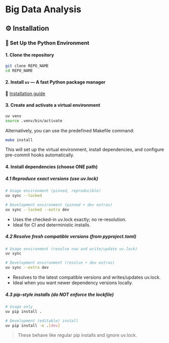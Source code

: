 # Big Data Analysis

## ⚙️ Installation

### 🔧 Set Up the Python Environment

#### 1. Clone the repository

```bash
git clone REPO_NAME
cd REPO_NAME
```

#### 2. Install `uv` — A fast Python package manager

📖 [Installation guide](https://docs.astral.sh/uv/getting-started/installation/)

#### 3. Create and activate a virtual environment

```bash
uv venv
source .venv/bin/activate
```

Alternatively, you can use the predefined Makefile command:

```bash
make install
```
This will set up the virtual environment, install dependencies, and configure pre-commit hooks automatically.

#### 4. Install dependencies (choose ONE path)

##### 4.1 Reproduce exact versions (use uv.lock)

```bash
# Usage environment (pinned, reproducible)
uv sync --locked

# Development environment (pinned + dev extras)
uv sync --locked --extra dev
```

- Uses the checked-in uv.lock exactly; no re-resolution.
- Ideal for CI and deterministic installs.

##### 4.2 Resolve fresh compatible versions (from pyproject.toml)

```bash
# Usage environment (resolve now and write/update uv.lock)
uv sync

# Development environment (resolve + dev extras)
uv sync --extra dev
```

- Resolves to the latest compatible versions and writes/updates uv.lock.
- Ideal when you want newer dependency versions locally.

##### 4.3 pip-style installs (do NOT enforce the lockfile)

```bash
# Usage only
uv pip install .

# Development (editable) install
uv pip install -e .[dev]
```

> These behave like regular pip installs and ignore uv.lock.